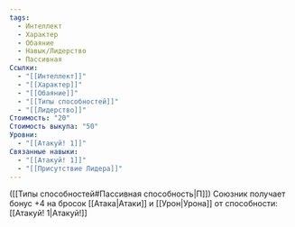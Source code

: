 ```yaml
---
tags:
  - Интеллект
  - Характер
  - Обаяние
  - Навык/Лидерство
  - Пассивная
Ссылки:
  - "[[Интеллект]]"
  - "[[Характер]]"
  - "[[Обаяние]]"
  - "[[Типы способностей]]"
  - "[[Лидерство]]"
Стоимость: "20"
Стоимость выкупа: "50"
Уровни:
  - "[[Атакуй! 1]]"
Связанные навыки:
  - "[[Атакуй! 1]]"
  - "[[Присутствие Лидера]]"
---
```

([[Типы способностей#Пассивная способность|П]]) Союзник получает бонус +4 на бросок [[Атака|Атаки]] и [[Урон|Урона]] от способности: [[Атакуй! 1|Атакуй!]]